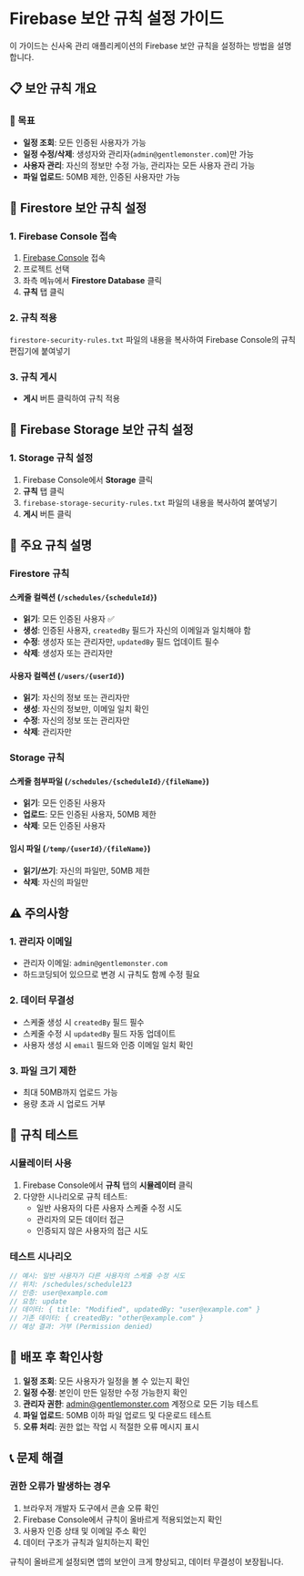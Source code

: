 # Firebase 보안 규칙 설정 가이드

이 가이드는 신사옥 관리 애플리케이션의 Firebase 보안 규칙을 설정하는 방법을 설명합니다.

## 📋 보안 규칙 개요

### 🎯 목표
- **일정 조회**: 모든 인증된 사용자가 가능
- **일정 수정/삭제**: 생성자와 관리자(`admin@gentlemonster.com`)만 가능
- **사용자 관리**: 자신의 정보만 수정 가능, 관리자는 모든 사용자 관리 가능
- **파일 업로드**: 50MB 제한, 인증된 사용자만 가능

## 🔧 Firestore 보안 규칙 설정

### 1. Firebase Console 접속
1. [Firebase Console](https://console.firebase.google.com/) 접속
2. 프로젝트 선택
3. 좌측 메뉴에서 **Firestore Database** 클릭
4. **규칙** 탭 클릭

### 2. 규칙 적용
`firestore-security-rules.txt` 파일의 내용을 복사하여 Firebase Console의 규칙 편집기에 붙여넣기

### 3. 규칙 게시
- **게시** 버튼 클릭하여 규칙 적용

## 📁 Firebase Storage 보안 규칙 설정

### 1. Storage 규칙 설정
1. Firebase Console에서 **Storage** 클릭
2. **규칙** 탭 클릭
3. `firebase-storage-security-rules.txt` 파일의 내용을 복사하여 붙여넣기
4. **게시** 버튼 클릭

## 📝 주요 규칙 설명

### Firestore 규칙

#### 스케줄 컬렉션 (`/schedules/{scheduleId}`)
- **읽기**: 모든 인증된 사용자 ✅
- **생성**: 인증된 사용자, `createdBy` 필드가 자신의 이메일과 일치해야 함
- **수정**: 생성자 또는 관리자만, `updatedBy` 필드 업데이트 필수
- **삭제**: 생성자 또는 관리자만

#### 사용자 컬렉션 (`/users/{userId}`)
- **읽기**: 자신의 정보 또는 관리자만
- **생성**: 자신의 정보만, 이메일 일치 확인
- **수정**: 자신의 정보 또는 관리자만
- **삭제**: 관리자만

### Storage 규칙

#### 스케줄 첨부파일 (`/schedules/{scheduleId}/{fileName}`)
- **읽기**: 모든 인증된 사용자
- **업로드**: 모든 인증된 사용자, 50MB 제한
- **삭제**: 모든 인증된 사용자

#### 임시 파일 (`/temp/{userId}/{fileName}`)
- **읽기/쓰기**: 자신의 파일만, 50MB 제한
- **삭제**: 자신의 파일만

## ⚠️ 주의사항

### 1. 관리자 이메일
- 관리자 이메일: `admin@gentlemonster.com`
- 하드코딩되어 있으므로 변경 시 규칙도 함께 수정 필요

### 2. 데이터 무결성
- 스케줄 생성 시 `createdBy` 필드 필수
- 스케줄 수정 시 `updatedBy` 필드 자동 업데이트
- 사용자 생성 시 `email` 필드와 인증 이메일 일치 확인

### 3. 파일 크기 제한
- 최대 50MB까지 업로드 가능
- 용량 초과 시 업로드 거부

## 🧪 규칙 테스트

### 시뮬레이터 사용
1. Firebase Console에서 **규칙** 탭의 **시뮬레이터** 클릭
2. 다양한 시나리오로 규칙 테스트:
   - 일반 사용자의 다른 사용자 스케줄 수정 시도
   - 관리자의 모든 데이터 접근
   - 인증되지 않은 사용자의 접근 시도

### 테스트 시나리오
```javascript
// 예시: 일반 사용자가 다른 사용자의 스케줄 수정 시도
// 위치: /schedules/schedule123
// 인증: user@example.com
// 요청: update
// 데이터: { title: "Modified", updatedBy: "user@example.com" }
// 기존 데이터: { createdBy: "other@example.com" }
// 예상 결과: 거부 (Permission denied)
```

## 🚀 배포 후 확인사항

1. **일정 조회**: 모든 사용자가 일정을 볼 수 있는지 확인
2. **일정 수정**: 본인이 만든 일정만 수정 가능한지 확인
3. **관리자 권한**: admin@gentlemonster.com 계정으로 모든 기능 테스트
4. **파일 업로드**: 50MB 이하 파일 업로드 및 다운로드 테스트
5. **오류 처리**: 권한 없는 작업 시 적절한 오류 메시지 표시

## 📞 문제 해결

### 권한 오류가 발생하는 경우
1. 브라우저 개발자 도구에서 콘솔 오류 확인
2. Firebase Console에서 규칙이 올바르게 적용되었는지 확인
3. 사용자 인증 상태 및 이메일 주소 확인
4. 데이터 구조가 규칙과 일치하는지 확인

규칙이 올바르게 설정되면 앱의 보안이 크게 향상되고, 데이터 무결성이 보장됩니다. 
